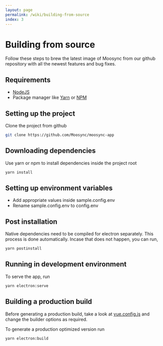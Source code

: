 ```yaml
---
layout: page
permalink: /wiki/building-from-source
index: 3
---
```


# Building from source

Follow these steps to brew the latest image of Moosync from our github repository with all the newest features and bug fixes.

## Requirements

- [NodeJS](https://nodejs.org/en/)
- Package manager like [Yarn](https://yarnpkg.com/getting-started/install) or [NPM](https://www.npmjs.com/)

## Setting up the project

Clone the project from github

``` bash
git clone https://github.com/Moosync/moosync-app
```

## Downloading dependencies

Use yarn or npm to install dependencies inside the project root

``` bash
yarn install
```

## Setting up environment variables

- Add appropriate values inside sample.config.env
- Rename sample.config.env to config.env

## Post installation

Native dependencies need to be compiled for electron separately. This process is done automatically.
Incase that does not happen, you can run,

```bash
yarn postinstall
```

## Running in development environment

To serve the app, run

```bash
yarn electron:serve
```

## Building a production build

Before generating a production build, take a look at [vue.config.js](https://github.com/Moosync/moosync-app/blob/main/vue.config.js) and change the builder options as required.

To generate a production optimized version run

``` bash
yarn electron:build
```
